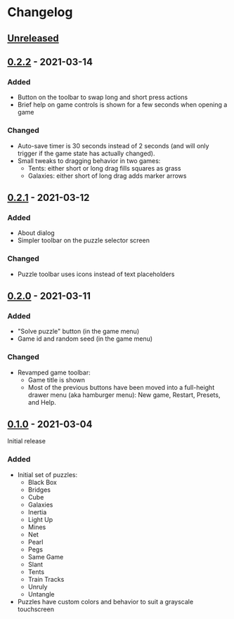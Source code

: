 # Changelog

## [Unreleased]


## [0.2.2] - 2021-03-14

### Added

* Button on the toolbar to swap long and short press actions
* Brief help on game controls is shown for a few seconds when opening a game

### Changed

* Auto-save timer is 30 seconds instead of 2 seconds (and will only trigger if
  the game state has actually changed).
* Small tweaks to dragging behavior in two games:
  * Tents: either short or long drag fills squares as grass
  * Galaxies: either short of long drag adds marker arrows


## [0.2.1] - 2021-03-12

### Added

* About dialog
* Simpler toolbar on the puzzle selector screen

### Changed

* Puzzle toolbar uses icons instead of text placeholders


## [0.2.0] - 2021-03-11

### Added

* "Solve puzzle" button (in the game menu)
* Game id and random seed (in the game menu)

### Changed

* Revamped game toolbar:
  * Game title is shown
  * Most of the previous buttons have been moved into a full-height drawer menu
    (aka hamburger menu): New game, Restart, Presets, and Help.


## [0.1.0] - 2021-03-04

Initial release

### Added

* Initial set of puzzles:
  * Black Box
  * Bridges
  * Cube
  * Galaxies
  * Inertia
  * Light Up
  * Mines
  * Net
  * Pearl
  * Pegs
  * Same Game
  * Slant
  * Tents
  * Train Tracks
  * Unruly
  * Untangle
* Puzzles have custom colors and behavior to suit a grayscale touchscreen


[Unreleased]: https://github.com/mrichards42/remarkable_puzzles/compare/v0.2.2...HEAD
[0.2.2]: https://github.com/mrichards42/remarkable_puzzles/releases/tag/v0.2.2
[0.2.1]: https://github.com/mrichards42/remarkable_puzzles/releases/tag/v0.2.1
[0.2.0]: https://github.com/mrichards42/remarkable_puzzles/releases/tag/v0.2.0
[0.1.0]: https://github.com/mrichards42/remarkable_puzzles/releases/tag/v0.1.0
